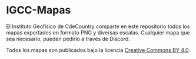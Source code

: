 # IGCC-Mapas
El Instituto Geofísico de CdeCountry comparte en este repositorio todos los mapas exportados en formato PNG y diversas escalas. Cualquier mapa que sea necesario, pueden pedirlo a través de Discord.

Todos los mapas son publicados bajo la licencia [Creative Commons BY 4.0](https://creativecommons.org/licenses/by/4.0/deed.es_ES).
